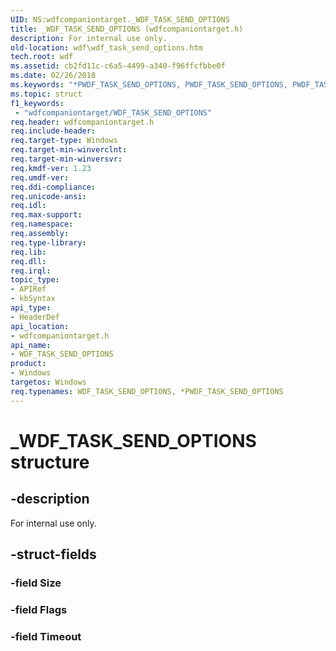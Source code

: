 ```yaml
---
UID: NS:wdfcompaniontarget._WDF_TASK_SEND_OPTIONS
title: _WDF_TASK_SEND_OPTIONS (wdfcompaniontarget.h)
description: For internal use only.
old-location: wdf\wdf_task_send_options.htm
tech.root: wdf
ms.assetid: cb2fd11c-c6a5-4499-a340-f96ffcfbbe0f
ms.date: 02/26/2018
ms.keywords: "*PWDF_TASK_SEND_OPTIONS, PWDF_TASK_SEND_OPTIONS, PWDF_TASK_SEND_OPTIONS structure pointer, WDF_TASK_SEND_OPTIONS, WDF_TASK_SEND_OPTIONS structure, _WDF_TASK_SEND_OPTIONS, wdf.wdf_task_send_options, wdfcompaniontarget/PWDF_TASK_SEND_OPTIONS, wdfcompaniontarget/WDF_TASK_SEND_OPTIONS"
ms.topic: struct
f1_keywords:
 - "wdfcompaniontarget/WDF_TASK_SEND_OPTIONS"
req.header: wdfcompaniontarget.h
req.include-header: 
req.target-type: Windows
req.target-min-winverclnt: 
req.target-min-winversvr: 
req.kmdf-ver: 1.23
req.umdf-ver: 
req.ddi-compliance: 
req.unicode-ansi: 
req.idl: 
req.max-support: 
req.namespace: 
req.assembly: 
req.type-library: 
req.lib: 
req.dll: 
req.irql: 
topic_type:
- APIRef
- kbSyntax
api_type:
- HeaderDef
api_location:
- wdfcompaniontarget.h
api_name:
- WDF_TASK_SEND_OPTIONS
product:
- Windows
targetos: Windows
req.typenames: WDF_TASK_SEND_OPTIONS, *PWDF_TASK_SEND_OPTIONS
---
```


# _WDF_TASK_SEND_OPTIONS structure


## -description


For internal use only.


## -struct-fields




### -field Size


### -field Flags


### -field Timeout


